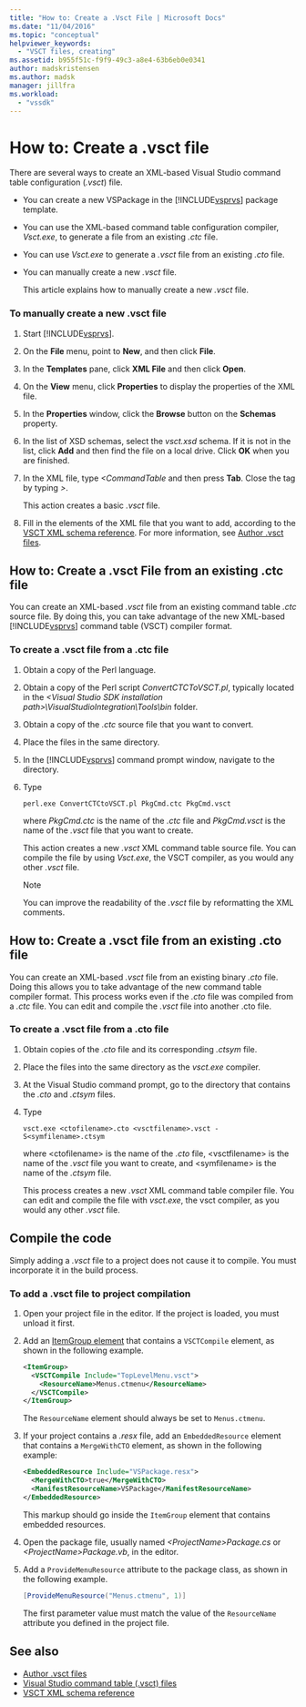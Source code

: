 ```yaml
---
title: "How to: Create a .Vsct File | Microsoft Docs"
ms.date: "11/04/2016"
ms.topic: "conceptual"
helpviewer_keywords:
  - "VSCT files, creating"
ms.assetid: b955f51c-f9f9-49c3-a8e4-63b6eb0e0341
author: madskristensen
ms.author: madsk
manager: jillfra
ms.workload:
  - "vssdk"
---
```

# How to: Create a .vsct file

There are several ways to create an XML-based Visual Studio command table configuration (*.vsct*) file.

- You can create a new VSPackage in the [!INCLUDE[vsprvs](../../code-quality/includes/vsprvs_md.md)] package template.

- You can use the XML-based command table configuration compiler, *Vsct.exe*, to generate a file from an existing *.ctc* file.

- You can use *Vsct.exe* to generate a *.vsct* file from an existing *.cto* file.

- You can manually create a new *.vsct* file.

  This article explains how to manually create a new *.vsct* file.

### To manually create a new .vsct file

1. Start [!INCLUDE[vsprvs](../../code-quality/includes/vsprvs_md.md)].

2. On the **File** menu, point to **New**, and then click **File**.

3. In the **Templates** pane, click **XML File** and then click **Open**.

4. On the **View** menu, click **Properties** to display the properties of the XML file.

5. In the **Properties** window, click the **Browse** button on the **Schemas** property.

6. In the list of XSD schemas, select the *vsct.xsd* schema. If it is not in the list, click **Add** and then find the file on a local drive. Click **OK** when you are finished.

7. In the XML file, type *<CommandTable* and then press **Tab**. Close the tag by typing *>*.

    This action creates a basic *.vsct* file.

8. Fill in the elements of the XML file that you want to add, according to the [VSCT XML schema reference](../../extensibility/vsct-xml-schema-reference.md). For more information, see [Author .vsct files](../../extensibility/internals/authoring-dot-vsct-files.md).

<a name="how-to-create-a-dot-vsct-file-from-an-existing-dot-ctc-file"></a>

## How to: Create a .vsct File from an existing .ctc file

You can create an XML-based *.vsct* file from an existing command table *.ctc* source file. By doing this, you can take advantage of the new XML-based [!INCLUDE[vsprvs](../../code-quality/includes/vsprvs_md.md)] command table (VSCT) compiler format.

### To create a .vsct file from a .ctc file

1. Obtain a copy of the Perl language.

2. Obtain a copy of the Perl script *ConvertCTCToVSCT.pl*, typically located in the *\<Visual Studio SDK installation path>\VisualStudioIntegration\Tools\bin* folder.

3. Obtain a copy of the *.ctc* source file that you want to convert.

4. Place the files in the same directory.

5. In the [!INCLUDE[vsprvs](../../code-quality/includes/vsprvs_md.md)] command prompt window, navigate to the directory.

6. Type

   ```
   perl.exe ConvertCTCtoVSCT.pl PkgCmd.ctc PkgCmd.vsct
   ```

    where *PkgCmd.ctc* is the name of the *.ctc* file and *PkgCmd.vsct* is the name of the *.vsct* file that you want to create.

    This action creates a new *.vsct* XML command table source file. You can compile the file by using *Vsct.exe*, the VSCT compiler, as you would any other *.vsct* file.

   > [!NOTE]
   > You can improve the readability of the *.vsct* file by reformatting the XML comments.

<a name="how-to-create-a-dot-vsct-file-from-an-existing-dot-cto-file"></a>

## How to: Create a .vsct file from an existing .cto file

You can create an XML-based *.vsct* file from an existing binary *.cto* file. Doing this allows you to take advantage of the new command table compiler format. This process works even if the *.cto* file was compiled from a *.ctc* file. You can edit and compile the *.vsct* file into another .cto file.

### To create a .vsct file from a .cto file

1. Obtain copies of the *.cto* file and its corresponding *.ctsym* file.

2. Place the files into the same directory as the *vsct.exe* compiler.

3. At the Visual Studio command prompt, go to the directory that contains the *.cto* and *.ctsym* files.

4. Type

    ```
    vsct.exe <ctofilename>.cto <vsctfilename>.vsct -S<symfilename>.ctsym
    ```

     where \<ctofilename\> is the name of the *.cto* file, \<vsctfilename\> is the name of the *.vsct* file you want to create, and \<symfilename\> is the name of the *.ctsym* file.

     This process creates a new *.vsct* XML command table compiler file. You can edit and compile the file with *vsct.exe*, the vsct compiler, as you would any other *.vsct* file.

## Compile the code
 Simply adding a *.vsct* file to a project does not cause it to compile. You must incorporate it in the build process.

### To add a .vsct file to project compilation

1. Open your project file in the editor. If the project is loaded, you must unload it first.

2. Add an [ItemGroup element](../../msbuild/itemgroup-element-msbuild.md) that contains a `VSCTCompile` element, as shown in the following example.

    ```xml
    <ItemGroup>
      <VSCTCompile Include="TopLevelMenu.vsct">
        <ResourceName>Menus.ctmenu</ResourceName>
      </VSCTCompile>
    </ItemGroup>

    ```

     The `ResourceName` element should always be set to `Menus.ctmenu`.

3. If your project contains a *.resx* file, add an `EmbeddedResource` element that contains a `MergeWithCTO` element, as shown in the following example:

    ```xml
    <EmbeddedResource Include="VSPackage.resx">
      <MergeWithCTO>true</MergeWithCTO>
      <ManifestResourceName>VSPackage</ManifestResourceName>
    </EmbeddedResource>

    ```

     This markup should go inside the `ItemGroup` element that contains embedded resources.

4. Open the package file, usually named *\<ProjectName\>Package.cs* or *\<ProjectName\>Package.vb*, in the editor.

5. Add a `ProvideMenuResource` attribute to the package class, as shown in the following example.

    ```csharp
    [ProvideMenuResource("Menus.ctmenu", 1)]
    ```

     The first parameter value must match the value of the `ResourceName` attribute you defined in the project file.

## See also
- [Author .vsct files](../../extensibility/internals/authoring-dot-vsct-files.md)
- [Visual Studio command table (.vsct) files](../../extensibility/internals/visual-studio-command-table-dot-vsct-files.md)
- [VSCT XML schema reference](../../extensibility/vsct-xml-schema-reference.md)